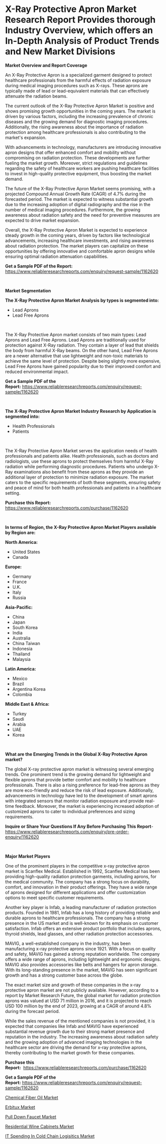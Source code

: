 <p><h1>X-Ray Protective Apron Market Research Report Provides thorough Industry Overview, which offers an In-Depth Analysis of Product Trends and New Market Divisions</h1></p><p><strong>Market Overview and Report Coverage</strong></p>
<p><p>An X-Ray Protective Apron is a specialized garment designed to protect healthcare professionals from the harmful effects of radiation exposure during medical imaging procedures such as X-rays. These aprons are typically made of lead or lead-equivalent materials that can effectively attenuate the radiation beams.</p><p>The current outlook of the X-Ray Protective Apron Market is positive and shows promising growth opportunities in the coming years. The market is driven by various factors, including the increasing prevalence of chronic diseases and the growing demand for diagnostic imaging procedures. Additionally, the rising awareness about the importance of radiation protection among healthcare professionals is also contributing to the market's expansion.</p><p>With advancements in technology, manufacturers are introducing innovative apron designs that offer enhanced comfort and mobility without compromising on radiation protection. These developments are further fueling the market growth. Moreover, strict regulations and guidelines regarding the safety of healthcare workers are pushing healthcare facilities to invest in high-quality protective equipment, thus boosting the market demand.</p><p>The future of the X-Ray Protective Apron Market seems promising, with a projected Compound Annual Growth Rate (CAGR) of 4.7% during the forecasted period. The market is expected to witness substantial growth due to the increasing adoption of digital radiography and the rise in the number of medical imaging procedures. Furthermore, the growing awareness about radiation safety and the need for preventive measures are expected to drive market expansion.</p><p>Overall, the X-Ray Protective Apron Market is expected to experience steady growth in the coming years, driven by factors like technological advancements, increasing healthcare investments, and rising awareness about radiation protection. The market players can capitalize on these opportunities by offering innovative and comfortable apron designs while ensuring optimal radiation attenuation capabilities.</p></p>
<p><strong>Get a Sample PDF of the Report:</strong> <a href="https://www.reliableresearchreports.com/enquiry/request-sample/1162620">https://www.reliableresearchreports.com/enquiry/request-sample/1162620</a></p>
<p>&nbsp;</p>
<p><strong>Market Segmentation</strong></p>
<p><strong>The X-Ray Protective Apron Market Analysis by types is segmented into:</strong></p>
<p><ul><li>Lead Aprons</li><li>Lead Free Aprons</li></ul></p>
<p>&nbsp;</p>
<p><p>The X-Ray Protective Apron market consists of two main types: Lead Aprons and Lead Free Aprons. Lead Aprons are traditionally used for protection against X-Ray radiation. They contain a layer of lead that shields the body from harmful X-Ray beams. On the other hand, Lead Free Aprons are a newer alternative that use lightweight and non-toxic materials to achieve the same level of protection. Despite being slightly more expensive, Lead Free Aprons have gained popularity due to their improved comfort and reduced environmental impact.</p></p>
<p><strong>Get a Sample PDF of the Report:</strong>&nbsp;<a href="https://www.reliableresearchreports.com/enquiry/request-sample/1162620">https://www.reliableresearchreports.com/enquiry/request-sample/1162620</a></p>
<p>&nbsp;</p>
<p><strong>The X-Ray Protective Apron Market Industry Research by Application is segmented into:</strong></p>
<p><ul><li>Health Professionals</li><li>Patients</li></ul></p>
<p>&nbsp;</p>
<p><p>The X-Ray Protective Apron Market serves the application needs of health professionals and patients alike. Health professionals, such as doctors and radiologists, use these aprons to protect themselves from harmful X-Ray radiation while performing diagnostic procedures. Patients who undergo X-Ray examinations also benefit from these aprons as they provide an additional layer of protection to minimize radiation exposure. The market caters to the specific requirements of both these segments, ensuring safety and peace of mind for both health professionals and patients in a healthcare setting.</p></p>
<p><strong>Purchase this Report:</strong>&nbsp; <a href="https://www.reliableresearchreports.com/purchase/1162620">https://www.reliableresearchreports.com/purchase/1162620</a></p>
<p>&nbsp;</p>
<p><strong>In terms of Region, the X-Ray Protective Apron Market Players available by Region are:</strong></p>
<p>
    <p> <strong> North America: </strong>
        <ul>
            <li>United States</li>
            <li>Canada</li>
        </ul>
        </p> 
    <p> <strong> Europe: </strong>
        <ul>
            <li>Germany</li>
            <li>France</li>
            <li>U.K.</li>
            <li>Italy</li>
            <li>Russia</li>
        </ul>
        </p> 
    <p> <strong> Asia-Pacific: </strong>
        <ul>
            <li>China</li>
            <li>Japan</li>
            <li>South Korea</li>
            <li>India</li>
            <li>Australia</li>
            <li>China Taiwan</li>
            <li>Indonesia</li>
            <li>Thailand</li>
            <li>Malaysia</li>
        </ul>
        </p> 
    <p> <strong> Latin America: </strong>
        <ul>
            <li>Mexico</li>
            <li>Brazil</li>
            <li>Argentina Korea</li>
            <li>Colombia</li>
        </ul>
        </p> 
    <p> <strong> Middle East & Africa: </strong>
        <ul>
            <li>Turkey</li>
            <li>Saudi</li>
            <li>Arabia</li>
            <li>UAE</li>
            <li>Korea</li>
        </ul>
    </p>
    </p>
<p>&nbsp;</p>
<p><strong>What are the Emerging Trends in the Global X-Ray Protective Apron market?</strong></p>
<p><p>The global X-ray protective apron market is witnessing several emerging trends. One prominent trend is the growing demand for lightweight and flexible aprons that provide better comfort and mobility to healthcare professionals. There is also a rising preference for lead-free aprons as they are more eco-friendly and reduce the risk of lead exposure. Additionally, advancements in technology have led to the development of smart aprons with integrated sensors that monitor radiation exposure and provide real-time feedback. Moreover, the market is experiencing increased adoption of customized aprons to cater to individual preferences and sizing requirements.</p></p>
<p><strong>Inquire or Share Your Questions If Any Before Purchasing This Report</strong>- <a href="https://www.reliableresearchreports.com/enquiry/pre-order-enquiry/1162620">https://www.reliableresearchreports.com/enquiry/pre-order-enquiry/1162620</a></p>
<p>&nbsp;</p>
<p><strong>Major Market Players</strong></p>
<p><p>One of the prominent players in the competitive x-ray protective apron market is Scanflex Medical. Established in 1992, Scanflex Medical has been providing high-quality radiation protection garments, including aprons, for the medical community. The company has a strong focus on durability, comfort, and innovation in their product offerings. They have a wide range of aprons designed for different applications and offer customization options to meet specific customer requirements.</p><p>Another key player is Infab, a leading manufacturer of radiation protection products. Founded in 1981, Infab has a long history of providing reliable and durable aprons to healthcare professionals. The company has a strong presence in the US market and is well-known for its emphasis on customer satisfaction. Infab offers an extensive product portfolio that includes aprons, thyroid shields, lead glasses, and other radiation protection accessories.</p><p>MAVIG, a well-established company in the industry, has been manufacturing x-ray protective aprons since 1921. With a focus on quality and safety, MAVIG has gained a strong reputation worldwide. The company offers a wide range of aprons, including lightweight and ergonomic designs. MAVIG also provides accessories like belts and hangers for apron storage. With its long-standing presence in the market, MAVIG has seen significant growth and has a strong customer base across the globe.</p><p>The exact market size and growth of these companies in the x-ray protective apron market are not publicly available. However, according to a report by Market Research Future, the global market for radiation protection aprons was valued at USD 71 million in 2016, and it is projected to reach USD 100 million by the end of 2023, growing at a CAGR of around 4.8% during the forecast period.</p><p>While the sales revenue of the mentioned companies is not provided, it is expected that companies like Infab and MAVIG have experienced substantial revenue growth due to their strong market presence and reputation in the industry. The increasing awareness about radiation safety and the growing adoption of advanced imaging technologies in the healthcare sector are driving the demand for x-ray protective aprons, thereby contributing to the market growth for these companies.</p></p>
<p><strong>Purchase this Report:</strong>&nbsp;&nbsp;<a href="https://www.reliableresearchreports.com/purchase/1162620">https://www.reliableresearchreports.com/purchase/1162620</a></p>
<p></p>
<p><strong>Get a Sample PDF of the Report:</strong>&nbsp;<a href="https://www.reliableresearchreports.com/enquiry/request-sample/1162620">https://www.reliableresearchreports.com/enquiry/request-sample/1162620</a></p>
<p><p><a href="https://www.linkedin.com/pulse/chemical-fiber-oil-market-research-report-unlocks-analysis/">Chemical Fiber Oil Market</a></p><p><a href="https://medium.com/@jailynpurdy1934/erbitux-market-report-reveals-the-latest-trends-and-growth-opportunities-of-this-market-066ce153bea4">Erbitux Market</a></p><p><a href="https://medium.com/@albanaduro2018/pull-down-faucet-market-size-growth-forecast-2023-2030-ce3a745aec32">Pull Down Faucet Market</a></p><p><a href="https://github.com/provorikovar/Market-Research-Report-List-1/blob/main/residential-wine-cabinets-market.md">Residential Wine Cabinets Market</a></p><p><a href="https://github.com/kipkeeva/Market-Research-Report-List-1/blob/main/it-spending-in-cold-chain-logisitics-market.md">IT Spending In Cold Chain Logisitics Market</a></p></p>